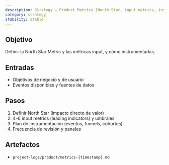 ```yaml
---
description: Strategy — Product Metrics (North Star, input metrics, instrumentation)
category: strategy
stability: stable
---
```


## Objetivo
Definir la North Star Metric y las métricas input, y cómo instrumentarlas.

## Entradas
- Objetivos de negocio y de usuario
- Eventos disponibles y fuentes de datos

## Pasos
1) Definir North Star (impacto directo de valor)
2) 4–6 input metrics (leading indicators) y umbrales
3) Plan de instrumentación (eventos, funnels, cohortes)
4) Frecuencia de revisión y paneles

## Artefactos
- `project-logs/product/metrics-{timestamp}.md`
